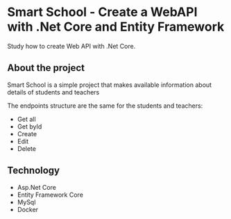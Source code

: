 # Smart School - Create a WebAPI with .Net Core and Entity Framework

Study how to create Web API with .Net Core. 

## About the project

Smart School is a simple project that makes available information about details of students and teachers

The endpoints structure are the same for the students and teachers: 

- Get all 
- Get byId 
- Create 
- Edit
- Delete

## Technology
 - Asp.Net Core
 - Entity Framework Core
 - MySql
 - Docker